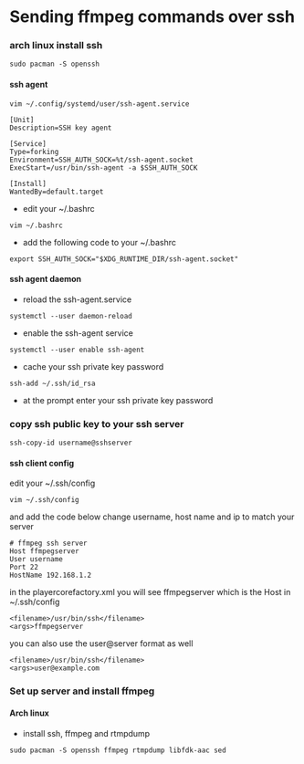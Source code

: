 # Sending ffmpeg commands over ssh


### arch linux install ssh

```
sudo pacman -S openssh
```

#### ssh agent 

```
vim ~/.config/systemd/user/ssh-agent.service
```

```
[Unit]
Description=SSH key agent

[Service]
Type=forking
Environment=SSH_AUTH_SOCK=%t/ssh-agent.socket
ExecStart=/usr/bin/ssh-agent -a $SSH_AUTH_SOCK

[Install]
WantedBy=default.target
```

* edit your ~/.bashrc

```
vim ~/.bashrc
```

* add the following code to your ~/.bashrc

```
export SSH_AUTH_SOCK="$XDG_RUNTIME_DIR/ssh-agent.socket"
```

#### ssh agent daemon

* reload the ssh-agent.service

```
systemctl --user daemon-reload
```

* enable the ssh-agent service

```
systemctl --user enable ssh-agent
```

* cache your ssh private key password

```
ssh-add ~/.ssh/id_rsa
```

* at the prompt enter your ssh private key password

### copy ssh public key to your ssh server

```
ssh-copy-id username@sshserver
```

#### ssh client config 

edit your ~/.ssh/config 

```
vim ~/.ssh/config
```

and add the code below change username, 
host name and ip to match your server

```
# ffmpeg ssh server
Host ffmpegserver
User username
Port 22
HostName 192.168.1.2
```

in the playercorefactory.xml you will see ffmpegserver which is the Host in ~/.ssh/config

	<filename>/usr/bin/ssh</filename>
	<args>ffmpegserver

you can also use the user@server format as well

	<filename>/usr/bin/ssh</filename>
	<args>user@example.com

### Set up server and install ffmpeg

#### Arch linux 

* install ssh, ffmpeg and rtmpdump

```
sudo pacman -S openssh ffmpeg rtmpdump libfdk-aac sed
```


